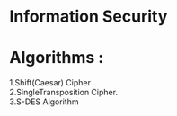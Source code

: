 # Information Security
<html>
<h1>Algorithms :</h1>
1.Shift(Caesar) Cipher<br>
2.SingleTransposition Cipher.<br>
3.S-DES Algorithm<br>
</html>